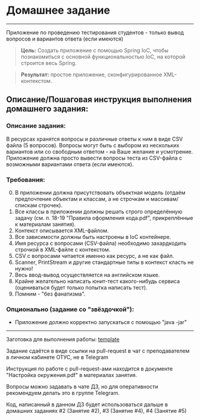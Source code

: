 # Домашнее задание

***

<p>Приложение по проведению тестирования студентов - только вывод вопросов и вариантов ответа (если имеются)</p>

> **Цель:** Создать приложение с помощью Spring IoC, чтобы познакомиться с основной функциональностью IoC, на которой строится весь Spring.

> **Результат:** простое приложение, сконфигурированное XML-контекстом.

## Описание/Пошаговая инструкция выполнения домашнего задания:

### Описание задания:
В ресурсах хранятся вопросы и различные ответы к ним в виде CSV файла (5 вопросов).
Вопросы могут быть с выбором из нескольких вариантов или со свободным ответом - на Ваше желание и усмотрение.
Приложение должна просто вывести вопросы теста из CSV-файла с возможными вариантами ответа (если имеются).


### Требования:
0. В приложении должна присутствовать объектная модель (отдаём предпочтение объектам и классам, а не строчкам и массивам/спискам строчек).
1. Все классы в приложении должны решать строго определённую задачу (см. п. 18-19 "Правила оформления кода.pdf", прикреплённые к материалам занятия).
2. Контекст описывается XML-файлом.
3. Все зависимости должны быть настроены в IoC контейнере.
4. Имя ресурса с вопросами (CSV-файла) необходимо захардкодить строчкой в XML-файле с контекстом.
5. CSV с вопросами читается именно как ресурс, а не как файл.
6. Scanner, PrintStream и другие стандартные типы в контекст класть не нужно!
7. Весь ввод-вывод осуществляется на английском языке.
8. Крайне желательно написать юнит-тест какого-нибудь сервиса (оцениваться будет только попытка написать тест).
9. Помним - "без фанатизма".

### Опционально (задание со "звёздочкой"):

- Приложение должно корректно запускаться с помощью "java -jar"

***

Заготовка для выполнения работы: [template](https://github.com/OtusTeam/Spring/tree/master/templates/hw01-xml-config)
<p>Задание сдаётся в виде ссылки на pull-request в чат с преподавателем в личном кабинете ОТУС, не в Telegram</p>
<p>Инструкция по работе с pull-request-ами находится в документе "Настройка окружения.pdf" в материалах занятия.</p>
<p>Вопросы можно задавать в чате ДЗ, но для оперативности рекомендуем делать это в группе Telegram.</p>
<p>Код, написанный в данном ДЗ будет использоваться дальше в домашних заданиях #2 (Занятие #2), #3 (Занятие #4), #4 (Занятие #5)</p>